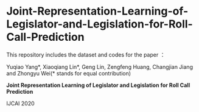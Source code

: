 # Joint-Representation-Learning-of-Legislator-and-Legislation-for-Roll-Call-Prediction
This repository includes the dataset and codes for the paper ：

Yuqiao Yang\*, Xiaoqiang Lin\*, Geng Lin, Zengfeng Huang, Changjian Jiang and Zhongyu Wei(* stands for equal contribution) 

**Joint Representation Learning of Legislator and Legislation for Roll Call Prediction**

IJCAI 2020